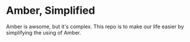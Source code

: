 # Amber, Simplified

Amber is awsome, but it's complex. This repo is to make our life easier by simplifying the using of Amber.
